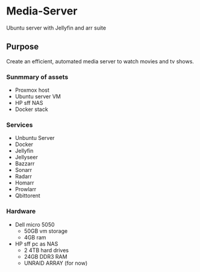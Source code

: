 # Media-Server
Ubuntu server with Jellyfin and arr suite


## Purpose
Create an efficient, automated media server to watch movies and tv shows.
### Sunmmary of assets
- Proxmox host
- Ubuntu server VM
- HP sff NAS
- Docker stack

### Services
- Unbuntu Server
- Docker
- Jellyfin
- Jellyseer
- Bazzarr
- Sonarr
- Radarr
- Homarr
- Prowlarr
- Qbittorent

### Hardware
- Dell micro 5050
  - 50GB vm storage
  - 4GB ram
- HP sff pc as NAS
  - 2 4TB hard drives
  - 24GB DDR3 RAM
  - UNRAID ARRAY (for now)
